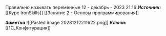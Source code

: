 
Правильно называть переменные
 12 - декабрь - 2023  21:16 
***Источник:***  [[Курс IronSkills]] [[Занятие 2 - Основы программирования]]

***Заметка*** 
![[Pasted image 20231212211622.png]]
***Ключи:*** [[1С_Конфигурация]]